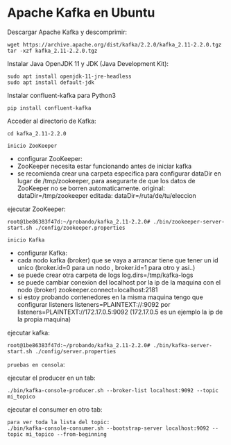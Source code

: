 # Apache Kafka en Ubuntu

Descargar Apache Kafka y descomprimir:
```
wget https://archive.apache.org/dist/kafka/2.2.0/kafka_2.11-2.2.0.tgz
tar -xzf kafka_2.11-2.2.0.tgz
```

Instalar Java OpenJDK 11 y JDK (Java Development Kit):
```
sudo apt install openjdk-11-jre-headless
sudo apt install default-jdk
```

Instalar confluent-kafka para Python3
```
pip install confluent-kafka
```

Acceder al directorio de Kafka:
```
cd kafka_2.11-2.2.0
```


`inicio ZooKeeper` 
* configurar ZooKeeper:
* ZooKeeper necesita estar funcionando antes de iniciar kafka
* se recomienda crear una carpeta especifica para configurar dataDir en lugar de /tmp/zookeeper,
  para asegurarte de que los datos de ZooKeeper no se borren automaticamente.
  original: dataDir=/tmp/zookeeper
  editada:  dataDir=/ruta/de/tu/eleccion

ejecutar ZooKeeper:
```
root@1be86383f47d:~/probando/kafka_2.11-2.2.0# ./bin/zookeeper-server-start.sh ./config/zookeeper.properties
```

`inicio Kafka`
* configurar Kafka:
* cada nodo kafka (broker) que se vaya a arrancar tiene que tener un id unico
  (broker.id=0 para un nodo , broker.id=1 para otro y asi..)
* se puede crear otra carpeta de logs
  log.dirs=/tmp/kafka-logs
* se puede cambiar conexion del localhost por la ip de la maquina con el nodo (broker)
  zookeeper.connect=localhost:2181
* si estoy probando contenedores en la misma maquina tengo que configurar listeners
  listeners=PLAINTEXT://:9092 por listeners=PLAINTEXT://172.17.0.5:9092 
  (172.17.0.5 es un ejemplo la ip de la propia maquina)

ejecutar kafka:
```
root@1be86383f47d:~/probando/kafka_2.11-2.2.0# ./bin/kafka-server-start.sh ./config/server.properties
```


`pruebas en consola`:

ejecutar el producer en un tab:
```
./bin/kafka-console-producer.sh --broker-list localhost:9092 --topic mi_topico
```

ejecutar el consumer en otro tab:
```
para ver toda la lista del topic:
./bin/kafka-console-consumer.sh --bootstrap-server localhost:9092 --topic mi_topico --from-beginning
```

